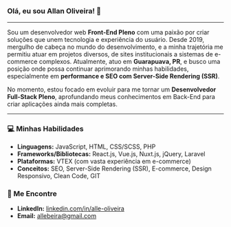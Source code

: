 ### Olá, eu sou Allan Oliveira! 👋

---

Sou um desenvolvedor web **Front-End Pleno** com uma paixão por criar soluções que unem tecnologia e experiência do usuário. Desde 2019, mergulho de cabeça no mundo do desenvolvimento, e a minha trajetória me permitiu atuar em projetos diversos, de sites institucionais a sistemas de e-commerce complexos. Atualmente, atuo em **Guarapuava, PR**, e busco uma posição onde possa continuar aprimorando minhas habilidades, especialmente em **performance e SEO com Server-Side Rendering (SSR)**.

No momento, estou focado em evoluir para me tornar um **Desenvolvedor Full-Stack Pleno**, aprofundando meus conhecimentos em Back-End para criar aplicações ainda mais completas.

---

### 💻 Minhas Habilidades

- **Linguagens:** JavaScript, HTML, CSS/SCSS, PHP
- **Frameworks/Bibliotecas:** React.js, Vue.js, Nuxt.js, jQuery, Laravel
- **Plataformas:** VTEX (com vasta experiência em e-commerce)
- **Conceitos:** SEO, Server-Side Rendering (SSR), E-commerce, Design Responsivo, Clean Code, GIT


### 🔗 Me Encontre

- **LinkedIn:** [linkedin.com/in/alle-oliveira](https://www.google.com/search?q=linkedin.com/in/alle-oliveira)
- **Email:** allebeira@gmail.com
